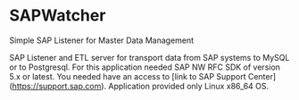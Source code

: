 # SAPWatcher
Simple SAP Listener for Master Data Management

SAP Listener and ETL server for transport data from SAP systems to MySQL or to Postgresql.
For this application needed SAP NW RFC SDK of version 5.x or latest. You needed have an access to [link to SAP Support Center] (https://support.sap.com).
Application provided only Linux x86_64 OS.
